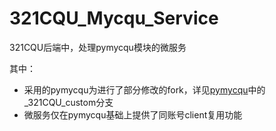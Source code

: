 # 321CQU_Mycqu_Service
321CQU后端中，处理pymycqu模块的微服务

其中：
- 采用的pymycqu为进行了部分修改的fork，详见[pymycqu](https://github.com/ZhuLegend/pymycqu)中的_321CQU_custom分支
- 微服务仅在pymycqu基础上提供了同账号client复用功能
